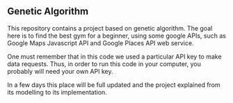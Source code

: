 <h2>Genetic Algorithm</h2>

This repository contains a project based on genetic algorithm. The goal here is to find the best gym for a beginner, using some google APIs, such as Google Maps Javascript API and Google Places API web service.

One must remember that in this code we used a particular API key to make data requests. Thus, in order to run this code in your computer, you probably will need your own API key.

In a few days this place will be full updated and the project explained from its modelling to its implementation.